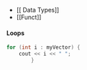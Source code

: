 - [[ Data Types]]
- [[Funct]]
#### Loops
```cpp
for (int i : myVector) {
	cout << i << " "; 
		}

```